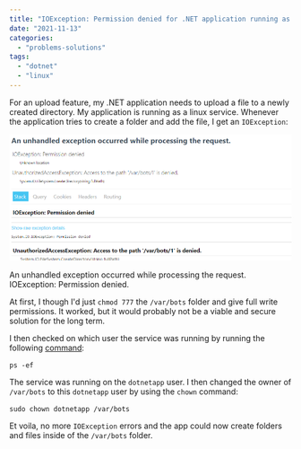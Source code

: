 ```yaml
---
title: "IOException: Permission denied for .NET application running as a linux service"
date: "2021-11-13"
categories: 
  - "problems-solutions"
tags: 
  - "dotnet"
  - "linux"
---
```


For an upload feature, my .NET application needs to upload a file to a newly created directory. My application is running as a linux service. Whenever the application tries to create a folder and add the file, I get an `IOException`:

![](images/image-5.png)

An unhandled exception occurred while processing the request. IOException: Permission denied.

At first, I though I'd just `chmod 777` the `/var/bots` folder and give full write permissions. It worked, but it would probably not be a viable and secure solution for the long term.

I then checked on which user the service was running by running the following [command](https://ainab.site/2021/11/12/repository-of-convenient-terminal-commands/):

```shell
ps -ef
```

The service was running on the `dotnetapp` user. I then changed the owner of `/var/bots` to this `dotnetapp` user by using the `chown` command:

```shell
sudo chown dotnetapp /var/bots
```

Et voila, no more `IOException` errors and the app could now create folders and files inside of the `/var/bots` folder.
